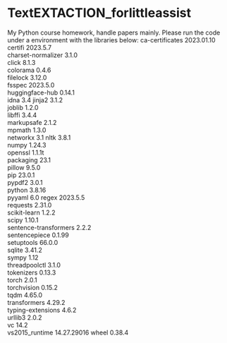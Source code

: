 # TextEXTACTION_forlittleassist
My Python course homework, handle papers mainly.
Please run the code under a environment with the libraries below:
ca-certificates	2023.01.10	
certifi	2023.5.7	
charset-normalizer	3.1.0	
click	8.1.3	
colorama	0.4.6	
filelock	3.12.0	
fsspec	2023.5.0	
huggingface-hub	0.14.1	
idna	3.4	
jinja2	3.1.2	
joblib	1.2.0	
libffi	3.4.4	
markupsafe	2.1.2	
mpmath	1.3.0	
networkx	3.1	
nltk	3.8.1	
numpy	1.24.3	
openssl	1.1.1t	
packaging	23.1	
pillow	9.5.0	
pip	23.0.1	
pypdf2	3.0.1	
python	3.8.16	
pyyaml	6.0	
regex	2023.5.5	
requests	2.31.0	
scikit-learn	1.2.2	
scipy	1.10.1	
sentence-transformers	2.2.2	
sentencepiece	0.1.99	
setuptools	66.0.0	
sqlite	3.41.2	
sympy	1.12	
threadpoolctl	3.1.0	
tokenizers	0.13.3	
torch	2.0.1	
torchvision	0.15.2	
tqdm	4.65.0	
transformers	4.29.2	
typing-extensions	4.6.2	
urllib3	2.0.2	
vc	14.2	
vs2015_runtime	14.27.29016	
wheel	0.38.4	
